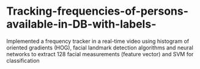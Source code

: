 # Tracking-frequencies-of-persons-available-in-DB-with-labels-
Implemented a frequency tracker in a real-time video using histogram of oriented gradients (HOG), facial landmark detection algorithms and neural networks to extract 128 facial measurements (feature vector) and SVM for classification
